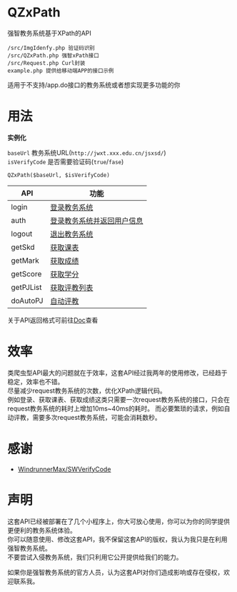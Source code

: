 # QZxPath
强智教务系统基于XPath的API

```
/src/ImgIdenfy.php 验证码识别
/src/QZxPath.php 强智xPath接口
/src/Request.php Curl封装
example.php 提供给移动端APP的接口示例
```

适用于不支持/app.do接口的教务系统或者想实现更多功能的你

# 用法

**实例化**

`baseUrl` 教务系统URL(`http://jwxt.xxx.edu.cn/jsxsd/`)  
`isVerifyCode` 是否需要验证码(`true`/`fase`)

```
QZxPath($baseUrl, $isVerifyCode)
```

| API | 功能 |
| --- | --- |
| login | [登录教务系统](Doc.md#登录教务系统) |
| auth | [登录教务系统并返回用户信息](Doc.md#登录教务系统并返回用户信息) |
| logout | [退出教务系统](Doc.md#退出教务系统) |
| getSkd | [获取课表](Doc.md#获取课表) |
| getMark | [获取成绩](Doc.md#获取成绩) |
| getScore | [获取学分](Doc.md#获取学分) |
| getPJList | [获取评教列表](Doc.md#获取评教列表) |
| doAutoPJ | [自动评教](Doc.md#自动评教) |

关于API返回格式可前往[Doc](Doc.md)查看

# 效率
类爬虫型API最大的问题就在于效率，这套API经过我两年的使用修改，已经趋于稳定，效率也不错。  
尽量减少request教务系统的次数，优化XPath逻辑代码。  
例如登录、获取课表、获取成绩这类只需要一次request教务系统的接口，只会在request教务系统的耗时上增加10ms~40ms的耗时。
而必要繁琐的请求，例如自动评教，需要多次request教务系统，可能会消耗数秒。

# 感谢
- [WindrunnerMax/SWVerifyCode](https://github.com/WindrunnerMax/SWVerifyCode)

# 声明
这套API已经被部署在了几个小程序上，你大可放心使用，你可以为你的同学提供更便利的教务系统体验。  
你可以随意使用、修改这套API，我不保留这套API的版权，我认为我只是在利用强智教务系统。  
不要尝试入侵教务系统，我们只利用它公开提供给我们的能力。

如果你是强智教务系统的官方人员，认为这套API对你们造成影响或存在侵权，欢迎联系我。
